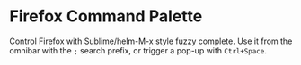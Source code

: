 # Firefox Command Palette
Control Firefox with Sublime/helm-M-x style fuzzy complete. Use it from the omnibar with the `;` search prefix, or trigger a pop-up with `Ctrl+Space`. 
